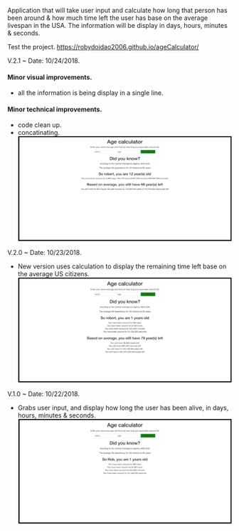 
Application that will take user input and calculate how long that person has been around & how much time left the user has
base on the average livespan in the USA. The information will be display in days, hours, minutes & seconds.

Test the project.
https://robydoidao2006.github.io/ageCalculator/

V.2.1 ~ Date: 10/24/2018.
#### Minor visual improvements.
- all the information is being display in a single line.
#### Minor technical improvements.
- code clean up.
- concatinating.
![alt text](assets/images/github/v2-1.jpg)

V.2.0 ~ Date: 10/23/2018.
- New version uses calculation to display the remaining time left base on the average US citizens.
![alt text](assets/images/github/v2.jpg)

V.1.0 ~ Date: 10/22/2018.
- Grabs user input, and display how long the user has been alive, in days, hours, minutes & seconds.
![alt text](assets/images/github/v1.jpg)
